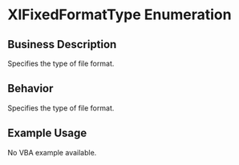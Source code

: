 # XlFixedFormatType Enumeration

## Business Description
Specifies the type of file format.

## Behavior
Specifies the type of file format.

## Example Usage
No VBA example available.